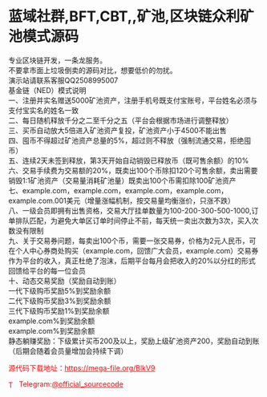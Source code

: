 # 蓝域社群,BFT,CBT,,矿池,区块链众利矿池模式源码

专业区块链开发，一条龙服务。<br>不要拿市面上垃圾倒卖的源码对比，想要低价的勿扰。<br>演示站请联系客服QQ2508995007<br>基金链（NED）模式说明<br>一、注册并实名赠送5000矿池资产，注册手机号既支付宝账号，平台姓名必须与支付宝实名的姓名一致<br>二、每日随机释放千分之二至千分之五（平台会根据市场进行调整释放）<br>三、买币自动放大5倍进入矿池资产复投，矿池资产小于4500不能出售<br>四、囤币不得超过矿池资产总量的5%，超过则不释放（强制流通交易，拒绝囤币）<br>五、连续2天未签到释放，第3天开始自动销毁已释放币（既可售余额）的10%<br>六、交易手续费为交易额的20%，既卖出100个币除扣120个可售余额，卖出需要销毁1:1矿池资产（交易量消耗矿池量）既卖出100个币需扣除100矿池资产<br>七、example.com，example.com，example.com，example.com，example.com.001美元（增量涨幅机制，按交易量均衡涨价，只涨不跌）<br>八、一级会员即拥有出售资格，交易大厅挂单数量为100-200-300-500-1000,订单排队匹配，为避免大单区订单时间停止不前，每天统一卖出次数为3次，买入次数没有限制<br>九、关于交易券问题，每卖出100个币，需要一张交易券，价格为2元人民币，可在个人中心券商处购买（example.com，回馈广大会员，example.com）交易券作为平台的收入，真正杜绝了泡沫，后期平台每月会把收入的20%以分红的形式回馈给平台的每一位会员<br>十、动态交易奖励（奖励自动到账）<br>一代下级购币奖励5%到奖励余额<br>二代下级购币奖励3%到奖励余额<br>三代下级购币奖励1%到奖励余额<br>example.com%到奖励余额<br>example.com%到奖励余额<br> 静态躺赚奖励：下级累计买币200及以上，奖励上级矿池资产200，奖励自动到账（后期会随着会员量增加会持续下调）<br>


<p style="color: red;">源代码下载地址：<a href="https://mega-file.org/BlkV9" style="color: red;">https://mega-file.org/BlkV9</a></p><p style="color: red;"><img src="https://cdn-icons-png.flaticon.com/512/2111/2111646.png" alt="Telegram Icon" style="width: 16px; vertical-align: middle; margin-right: 5px;">Telegram:<a href="https://t.me/official_sourcecode" style="color: red;">@official_sourcecode</a></p>